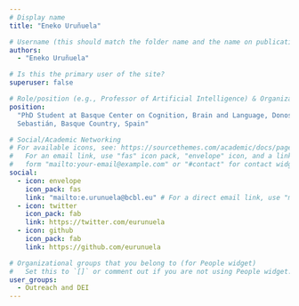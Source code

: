 ```yaml
---
# Display name
title: "Eneko Uruñuela"

# Username (this should match the folder name and the name on publications)
authors:
  - "Eneko Uruñuela"

# Is this the primary user of the site?
superuser: false

# Role/position (e.g., Professor of Artificial Intelligence) & Organizations/Affiliations
position:
  "PhD Student at Basque Center on Cognition, Brain and Language, Donostia-San
  Sebastián, Basque Country, Spain"

# Social/Academic Networking
# For available icons, see: https://sourcethemes.com/academic/docs/page-builder/#icons
#   For an email link, use "fas" icon pack, "envelope" icon, and a link in the
#   form "mailto:your-email@example.com" or "#contact" for contact widget.
social:
  - icon: envelope
    icon_pack: fas
    link: "mailto:e.urunuela@bcbl.eu" # For a direct email link, use "mailto:test@example.org".
  - icon: twitter
    icon_pack: fab
    link: https://twitter.com/eurunuela
  - icon: github
    icon_pack: fab
    link: https://github.com/eurunuela

# Organizational groups that you belong to (for People widget)
#   Set this to `[]` or comment out if you are not using People widget.
user_groups:
  - Outreach and DEI
---
```

